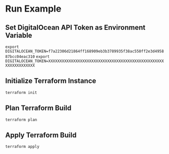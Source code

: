 # Run Example

## Set DigitalOcean API Token as Environment Variable
`export DIGITALOCEAN_TOKEN=f7a22306d21864ff168909eb3b3789935f38ac550ff2e3d495887bcc04eac310`
`export DIGITALOCEAN_TOKEN=XXXXXXXXXXXXXXXXXXXXXXXXXXXXXXXXXXXXXXXXXXXXXXXXXXXXXXXXXXXXXXXX`

## Initialize Terraform Instance
`terraform init`

## Plan Terraform Build
`terraform plan`

## Apply Terraform Build
`terraform apply`
